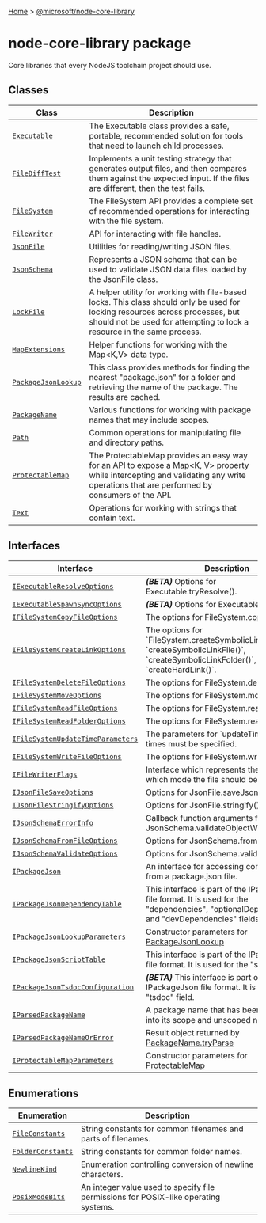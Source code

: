 [Home](./index) &gt; [@microsoft/node-core-library](./node-core-library.md)

# node-core-library package

Core libraries that every NodeJS toolchain project should use.

## Classes

|  Class | Description |
|  --- | --- |
|  [`Executable`](./node-core-library.executable.md) | The Executable class provides a safe, portable, recommended solution for tools that need to launch child processes. |
|  [`FileDiffTest`](./node-core-library.filedifftest.md) | Implements a unit testing strategy that generates output files, and then compares them against the expected input. If the files are different, then the test fails. |
|  [`FileSystem`](./node-core-library.filesystem.md) | The FileSystem API provides a complete set of recommended operations for interacting with the file system. |
|  [`FileWriter`](./node-core-library.filewriter.md) | API for interacting with file handles. |
|  [`JsonFile`](./node-core-library.jsonfile.md) | Utilities for reading/writing JSON files. |
|  [`JsonSchema`](./node-core-library.jsonschema.md) | Represents a JSON schema that can be used to validate JSON data files loaded by the JsonFile class. |
|  [`LockFile`](./node-core-library.lockfile.md) | A helper utility for working with file-based locks. This class should only be used for locking resources across processes, but should not be used for attempting to lock a resource in the same process. |
|  [`MapExtensions`](./node-core-library.mapextensions.md) | Helper functions for working with the Map&lt;K,V&gt; data type. |
|  [`PackageJsonLookup`](./node-core-library.packagejsonlookup.md) | This class provides methods for finding the nearest "package.json" for a folder and retrieving the name of the package. The results are cached. |
|  [`PackageName`](./node-core-library.packagename.md) | Various functions for working with package names that may include scopes. |
|  [`Path`](./node-core-library.path.md) | Common operations for manipulating file and directory paths. |
|  [`ProtectableMap`](./node-core-library.protectablemap.md) | The ProtectableMap provides an easy way for an API to expose a Map&lt;K, V&gt; property while intercepting and validating any write operations that are performed by consumers of the API. |
|  [`Text`](./node-core-library.text.md) | Operations for working with strings that contain text. |

## Interfaces

|  Interface | Description |
|  --- | --- |
|  [`IExecutableResolveOptions`](./node-core-library.iexecutableresolveoptions.md) | **_(BETA)_** Options for Executable.tryResolve(). |
|  [`IExecutableSpawnSyncOptions`](./node-core-library.iexecutablespawnsyncoptions.md) | **_(BETA)_** Options for Executable.execute(). |
|  [`IFileSystemCopyFileOptions`](./node-core-library.ifilesystemcopyfileoptions.md) | The options for FileSystem.copyFile() |
|  [`IFileSystemCreateLinkOptions`](./node-core-library.ifilesystemcreatelinkoptions.md) | The options for \`FileSystem.createSymbolicLinkJunction()\`, \`createSymbolicLinkFile()\`, \`createSymbolicLinkFolder()\`, and \`createHardLink()\`. |
|  [`IFileSystemDeleteFileOptions`](./node-core-library.ifilesystemdeletefileoptions.md) | The options for FileSystem.deleteFile() |
|  [`IFileSystemMoveOptions`](./node-core-library.ifilesystemmoveoptions.md) | The options for FileSystem.move() |
|  [`IFileSystemReadFileOptions`](./node-core-library.ifilesystemreadfileoptions.md) | The options for FileSystem.readFile() |
|  [`IFileSystemReadFolderOptions`](./node-core-library.ifilesystemreadfolderoptions.md) | The options for FileSystem.readFolder() |
|  [`IFileSystemUpdateTimeParameters`](./node-core-library.ifilesystemupdatetimeparameters.md) | The parameters for \`updateTimes()\`. Both times must be specified. |
|  [`IFileSystemWriteFileOptions`](./node-core-library.ifilesystemwritefileoptions.md) | The options for FileSystem.writeFile() |
|  [`IFileWriterFlags`](./node-core-library.ifilewriterflags.md) | Interface which represents the flags about which mode the file should be opened in. |
|  [`IJsonFileSaveOptions`](./node-core-library.ijsonfilesaveoptions.md) | Options for JsonFile.saveJsonFile() |
|  [`IJsonFileStringifyOptions`](./node-core-library.ijsonfilestringifyoptions.md) | Options for JsonFile.stringify() |
|  [`IJsonSchemaErrorInfo`](./node-core-library.ijsonschemaerrorinfo.md) | Callback function arguments for JsonSchema.validateObjectWithCallback(); |
|  [`IJsonSchemaFromFileOptions`](./node-core-library.ijsonschemafromfileoptions.md) | Options for JsonSchema.fromFile() |
|  [`IJsonSchemaValidateOptions`](./node-core-library.ijsonschemavalidateoptions.md) | Options for JsonSchema.validateObject() |
|  [`IPackageJson`](./node-core-library.ipackagejson.md) | An interface for accessing common fields from a package.json file. |
|  [`IPackageJsonDependencyTable`](./node-core-library.ipackagejsondependencytable.md) | This interface is part of the IPackageJson file format. It is used for the "dependencies", "optionalDependencies", and "devDependencies" fields. |
|  [`IPackageJsonLookupParameters`](./node-core-library.ipackagejsonlookupparameters.md) | Constructor parameters for [PackageJsonLookup](./node-core-library.packagejsonlookup.md) |
|  [`IPackageJsonScriptTable`](./node-core-library.ipackagejsonscripttable.md) | This interface is part of the IPackageJson file format. It is used for the "scripts" field. |
|  [`IPackageJsonTsdocConfiguration`](./node-core-library.ipackagejsontsdocconfiguration.md) | **_(BETA)_** This interface is part of the IPackageJson file format. It is used for the "tsdoc" field. |
|  [`IParsedPackageName`](./node-core-library.iparsedpackagename.md) | A package name that has been separated into its scope and unscoped name. |
|  [`IParsedPackageNameOrError`](./node-core-library.iparsedpackagenameorerror.md) | Result object returned by [PackageName.tryParse](./node-core-library.packagename.tryparse.md) |
|  [`IProtectableMapParameters`](./node-core-library.iprotectablemapparameters.md) | Constructor parameters for [ProtectableMap](./node-core-library.protectablemap.md) |

## Enumerations

|  Enumeration | Description |
|  --- | --- |
|  [`FileConstants`](./node-core-library.fileconstants.md) | String constants for common filenames and parts of filenames. |
|  [`FolderConstants`](./node-core-library.folderconstants.md) | String constants for common folder names. |
|  [`NewlineKind`](./node-core-library.newlinekind.md) | Enumeration controlling conversion of newline characters. |
|  [`PosixModeBits`](./node-core-library.posixmodebits.md) | An integer value used to specify file permissions for POSIX-like operating systems. |

